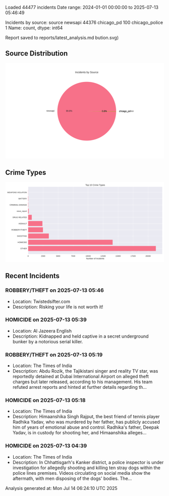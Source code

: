 
Loaded 44477 incidents
Date range: 2024-01-01 00:00:00 to 2025-07-13 05:46:49

Incidents by source:
source
newsapi           44376
chicago_pd          100
chicago_police        1
Name: count, dtype: int64

Report saved to reports/latest_analysis.md
bution.svg)

## Source Distribution
![Source Distribution](images/source_distribution.svg)

## Crime Types
![Crime Types](images/crime_types.svg)

## Recent Incidents

### ROBBERY/THEFT on 2025-07-13 05:46
- Location: Twistedsifter.com
- Description: Risking your life is not worth it!


### HOMICIDE on 2025-07-13 05:39
- Location: Al Jazeera English
- Description: Kidnapped and held captive in a secret underground bunker by a notorious serial killer.


### ROBBERY/THEFT on 2025-07-13 05:19
- Location: The Times of India
- Description: Abdu Rozik, the Tajikistani singer and reality TV star, was reportedly detained at Dubai International Airport on alleged theft charges but later released, according to his management. His team refuted arrest reports and hinted at further details regarding th…


### HOMICIDE on 2025-07-13 05:18
- Location: The Times of India
- Description: Himaanshika Singh Rajput, the best friend of tennis player Radhika Yadav, who was murdered by her father, has publicly accused him of years of emotional abuse and control. Radhika's father, Deepak Yadav, is in custody for shooting her, and Himaanshika alleges…


### HOMICIDE on 2025-07-13 04:39
- Location: The Times of India
- Description: In Chhattisgarh's Kanker district, a police inspector is under investigation for allegedly shooting and killing ten stray dogs within the police lines premises. Videos circulating on social media show the aftermath, with men disposing of the dogs' bodies. The…

Analysis generated at: Mon Jul 14 06:24:10 UTC 2025
